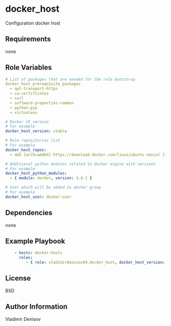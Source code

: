docker_host
=========

Configuration docker host

Requirements
------------

none

Role Variables
--------------

```yaml
# List of packages that are needed for the role bootstrap
docker_host_prerequisite_packages
  - apt-transport-https
  - ca-certificates
  - curl
  - software-properties-common
  - python-pip
  - virtualenv
```

```yaml
# Docker CE version
# For example
docker_host_version: stable
```

```yaml
# Role repositories list
# For example
docker_host_repos:
  - deb [arch=amd64] https://download.docker.com/linux/ubuntu xenial {{ docker_host_version }}
```

```yaml
# Additional python modules related to docker engine with versions
# For example
docker_host_python_modules:
  - { module: docker, version: 3.4.1 }

```

```yaml
# User which will be added to docker group
# For example
docker_host_user: docker-user
```

Dependencies
------------

none

Example Playbook
----------------

```yaml
    - hosts: docker-hosts
      roles:
         - { role: vladimirdenisov69.docker_host, docker_host_version: edge }
```

License
-------

BSD

Author Information
------------------

Vladimir Denisov
